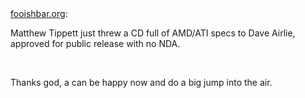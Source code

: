 <html><body><a href="http://www.fooishbar.org/blog/tech/x/amdspecs-2007-09-12-16-36.html" target="_blank">fooishbar.org</a>:<br>

Matthew Tippett just threw a CD full of AMD/ATI specs to Dave Airlie, approved for public release with no NDA.<br>

<br>

Thanks god, a can be happy now and do a big jump into the air.</body></html>